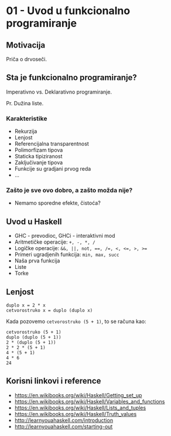 # 01 - Uvod u funkcionalno programiranje

## Motivacija

Priča o drvoseči.

## Sta je funkcionalno programiranje?

Imperativno vs. Deklarativno programiranje.

Pr. Dužina liste.

### Karakteristike

* Rekurzija
* Lenjost
* Referencijalna transparentnost
* Polimorfizam tipova
* Staticka tipiziranost
* Zaključivanje tipova
* Funkcije su gradjani prvog reda
* ...

### Zašto je sve ovo dobro, a zašto možda nije?

* Nemamo sporedne efekte, čistoća?

## Uvod u Haskell

* GHC - prevodioc, GHCi - interaktivni mod
* Aritmetičke operacije: ``+, -, *, /``
* Logičke operacije: ``&&, ||, not, ==, /=, <, <=, >, >=``
* Primeri ugradjenih funkcija: ``min, max, succ``
* Naša prva funkcija
* Liste
* Torke

## Lenjost



```{haskell}
duplo x = 2 * x
cetvorostruko x = duplo (duplo x)
```

Kada pozovemo ``cetvorostruko (5 + 1)``, to se računa kao:

```{haskell}
cetvorostruko (5 + 1)
duplo (duplo (5 + 1))
2 * (duplo (5 + 1))
2 * 2 * (5 + 1)
4 * (5 + 1)
4 * 6
24
```

## Korisni linkovi i reference

* https://en.wikibooks.org/wiki/Haskell/Getting_set_up
* https://en.wikibooks.org/wiki/Haskell/Variables_and_functions
* https://en.wikibooks.org/wiki/Haskell/Lists_and_tuples
* https://en.wikibooks.org/wiki/Haskell/Truth_values
* http://learnyouahaskell.com/introduction
* http://learnyouahaskell.com/starting-out


